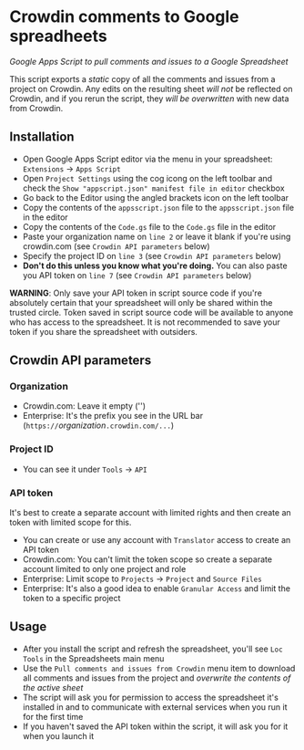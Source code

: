 # Crowdin comments to Google spreadheets
*Google Apps Script to pull comments and issues to a Google Spreadsheet*

This script exports a *static* copy of all the comments and issues from a project on Crowdin. Any edits on the resulting sheet *will not* be reflected on Crowdin, and if you rerun the script, they *will be overwritten* with new data from Crowdin.

## Installation
- Open Google Apps Script editor via the menu in your spreadsheet: `Extensions` → `Apps Script`
- Open `Project Settings` using the cog icong on the left toolbar and check the `Show "appscript.json" manifest file in editor` checkbox
- Go back to the Editor using the angled brackets icon on the left toolbar
- Copy the contents of the `appsscript.json` file to the `appsscript.json` file in the editor
- Copy the contents of the `Code.gs` file to the `Code.gs` file in the editor
- Paste your organization name on `line 2` or leave it blank if you're using crowdin.com (see `Crowdin API parameters` below)
- Specify the project ID on `line 3` (see `Crowdin API parameters` below)
- **Don't do this unless you know what you're doing.** You can also paste you API token on `line 7` (see `Crowdin API parameters` below)

**WARNING**: Only save your API token in script source code if you're absolutely certain that your spreadsheet will only be shared within the trusted circle. Token saved in script source code will be available to anyone who has access to the spreadsheet. It is not recommended to save your token if you share the spreadsheet with outsiders.

## Crowdin API parameters
### Organization
- Crowdin.com: Leave it empty ('')
- Enterprise: It's the prefix you see in the URL bar (`https://`*organization*`.crowdin.com/...`)
### Project ID
- You can see it under `Tools` → `API`
### API token
It's best to create a separate account with limited rights and then create an token with limited scope for this.
- You can create or use any account with `Translator` access to create an API token
- Crowdin.com: You can't limit the token scope so create a separate account limited to only one project and role
- Enterprise: Limit scope to `Projects` → `Project` and `Source Files`
- Enterprise: It's also a good idea to enable `Granular Access` and limit the token to a specific project

## Usage
- After you install the script and refresh the spreadsheet, you'll see `Loc Tools` in the Spreadsheets main menu
- Use the `Pull comments and issues from Crowdin` menu item to download all comments and issues from the project and *overwrite the contents of the active sheet*
- The script will ask you for permission to access the spreadsheet it's installed in and to communicate with external services when you run it for the first time
- If you haven't saved the API token within the script, it will ask you for it when you launch it
